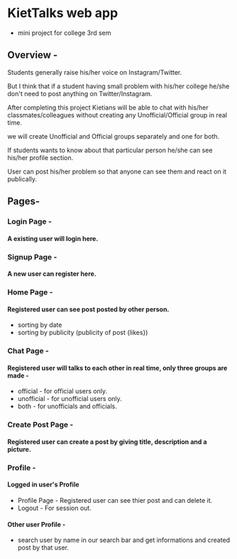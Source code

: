 # KietTalks web app
* mini project for college 3rd sem


## Overview -
Students generally raise his/her voice on Instagram/Twitter.

But I think that if a student having small problem with his/her
college he/she don't need to post anything on Twitter/Instagram.

After completing this project Kietians will be able to chat with
his/her classmates/colleagues without creating any
Unofficial/Official group in real time.

we will create Unofficial and Official groups separately and one
for both.

If students wants to know about that particular person he/she
can see his/her profile section.

User can post his/her problem so that anyone can see them and
react on it publically.

## Pages- 


### Login Page - 
#### A existing user will login here.

### Signup Page - 
#### A new user can register here.

### Home Page -
#### Registered user can see post posted by other person.
* sorting by date
* sorting by publicity (publicity of post {likes})

### Chat Page - 
#### Registered user will talks to each other in real time, only three groups are made -
* official - for official users only. 
* unofficial - for unofficial users only.
* both - for unofficials and officials.

### Create Post Page - 
#### Registered user can create a post by giving title, description and a picture.

### Profile - 
#### Logged in user's Profile
* Profile Page - Registered user can see thier post and can delete it.
* Logout - For session out.

#### Other user Profile -
* search user by name in our search bar and get informations and created post by that user.

